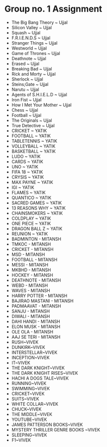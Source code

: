 # Group no. 1 Assignment

- The Big Bang Theory ~ Ujjal
- Silicon Valley ~ Ujjal
- Squash ~ Ujjal
- F.R.I.E.N.D.S ~ Ujjal
- Stranger Things ~ Ujjal
- Westworld ~ Ujjal
- Game of Thrones ~ Ujjal
- Deathnote ~ Ujjal
- Erased ~ Ujjal
- Breaking Bad ~ Ujjal
- Rick and Morty ~ Ujjal
- Sherlock ~ Ujjal
- Steins;Gate ~ Ujjal
- Narutu ~ Ujjal
- Agents of S.H.I.E.L.D ~ Ujjal
- Iron Fist ~ Ujjal
- How I Met Your Mother ~ Ujjal
- Chess ~ Ujjal
- Football ~ Ujjal
- The Originals ~ Ujjal
- True Detective ~ Ujjal
- CRICKET ~ YATIK
- FOOTBALL ~ YATIK
- TABLETENNIS ~ YATIK
- VOLLEYBALL ~ YATIK
- BASKETBALL ~ YATIK
- LUDO ~ YATIK
- CARDS ~ YATIK
- UNO ~ YATIK
- FIFA 18 ~ YATIK
- CRYSIS ~ YATIK
- MAX PAYNE ~ YATIK
- IGI ~ YATIK
- FLAMES ~ YATIK
- QUANTICO ~ YATIK
- SACRED GAMES ~ YATIK
- 13 REASONS WHY ~ YATIK
- CHAINSMOKERS ~ YATIK
- COLDPLAY ~ YATIK
- ONE PIECE ~ YATIK
- DRAGON BALL Z ~ YATIK
- REUNION ~ YATIK
- BADMINTON - MITANSH
- TMKOC - MITANSH 
- CRICKET - MITANSH
- MSD - MITANSH
- FOOTBALL - MITANSH
- MESSI - MITANSH
- MKBHD - MITANSH
- HOCKEY - MITANSH
- DEATHNOTE - MITANSH
- WEBD - MITANSH
- WAVES - MITANSH
- HARRY POTTER - MITANSH
- BAJIRAO MASTANI - MITANSH
- PADMAAVAT - MITANSH
- SANJU - MITANSH
- DIWALI - MITANSH
- DAHI HANDI - MITANSH
- ELON MUSK - MITANSH
- OLE OLA - MITANSH
- AAJ SE TERI - MITANSH 
- RUSH~VIVEK
- DUNKIRK~VIVEK
- INTERSTELLAR~VIVEK
- INCEPTION~VIVEK
- IT~VIVEK
- THE DARK KNIGHT~VIVEK
- THE DARK KNIGHT RISES~VIVEK
- HACHI A DOGS TALE~VIVEK
- RUNNING~VIVEK
- SWIMMING~VIVEK
- CRICKET~VIVEK
- SUITS~VIVEK
- WHITE COLLAR~VIVEK
- CHUCK~VIVEK
- THE MIDDLE~VIVEK
- YOUTUBE~VIVEK
- JAMES PATTERSON BOOKS~VIVEK
- MYSTERY THRILLER GENRE BOOKS ~VIVEK
- SLEEPING~VIVEK
- F1~VIVEK
